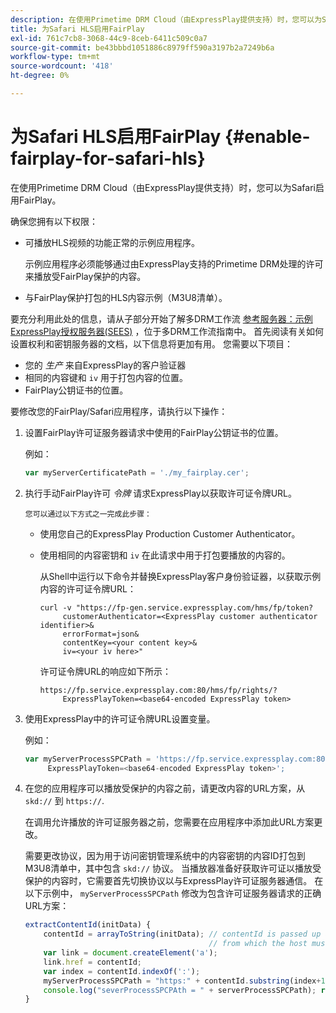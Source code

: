 ```yaml
---
description: 在使用Primetime DRM Cloud（由ExpressPlay提供支持）时，您可以为Safari启用FairPlay。
title: 为Safari HLS启用FairPlay
exl-id: 761c7cb8-3068-44c9-8ceb-6411c509c0a7
source-git-commit: be43bbbd1051886c8979ff590a3197b2a7249b6a
workflow-type: tm+mt
source-wordcount: '418'
ht-degree: 0%

---
```


# 为Safari HLS启用FairPlay {#enable-fairplay-for-safari-hls}

在使用Primetime DRM Cloud（由ExpressPlay提供支持）时，您可以为Safari启用FairPlay。

确保您拥有以下权限：

* 可播放HLS视频的功能正常的示例应用程序。

   示例应用程序必须能够通过由ExpressPlay支持的Primetime DRM处理的许可来播放受FairPlay保护的内容。
* 与FairPlay保护打包的HLS内容示例（M3U8清单）。

要充分利用此处的信息，请从子部分开始了解多DRM工作流 [参考服务器：示例ExpressPlay授权服务器(SEES)](https://helpx.adobe.com/content/dam/help/en/primetime/drm/drm_multi_drm_workflows.pdf) ，位于多DRM工作流指南中。 首先阅读有关如何设置权利和密钥服务器的文档，以下信息将更加有用。
您需要以下项目：

* 您的 *生产* 来自ExpressPlay的客户验证器
* 相同的内容键和 `iv` 用于打包内容的位置。
* FairPlay公钥证书的位置。

要修改您的FairPlay/Safari应用程序，请执行以下操作：

1. 设置FairPlay许可证服务器请求中使用的FairPlay公钥证书的位置。

   例如：

   ```js
   var myServerCertificatePath = './my_fairplay.cer';
   ```

1. 执行手动FairPlay许可 *令牌* 请求ExpressPlay以获取许可证令牌URL。

       您可以通过以下方式之一完成此步骤：
   
   * 使用您自己的ExpressPlay Production Customer Authenticator。
   * 使用相同的内容密钥和 `iv` 在此请求中用于打包要播放的内容的。

      从Shell中运行以下命令并替换ExpressPlay客户身份验证器，以获取示例内容的许可证令牌URL：

      ```
      curl -v "https://fp-gen.service.expressplay.com/hms/fp/token? 
           customerAuthenticator=<ExpressPlay customer authenticator identifier>& 
           errorFormat=json& 
           contentKey=<your content key>& 
           iv=<your iv here>"
      ```

      许可证令牌URL的响应如下所示：

      ```
      https://fp.service.expressplay.com:80/hms/fp/rights/? 
           ExpressPlayToken=<base64-encoded ExpressPlay token>
      ```

1. 使用ExpressPlay中的许可证令牌URL设置变量。

   例如：

   ```js
   var myServerProcessSPCPath = 'https://fp.service.expressplay.com:80/hms/fp/rights/? 
        ExpressPlayToken=<base64-encoded ExpressPlay token>';
   ```

1. 在您的应用程序可以播放受保护的内容之前，请更改内容的URL方案，从 `skd://` 到 `https://`.

   在调用允许播放的许可证服务器之前，您需要在应用程序中添加此URL方案更改。

   需要更改协议，因为用于访问密钥管理系统中的内容密钥的内容ID打包到M3U8清单中，其中包含 `skd://` 协议。 当播放器准备好获取许可证以播放受保护的内容时，它需要首先切换协议以与ExpressPlay许可证服务器通信。 在以下示例中， `myServerProcessSPCPath` 修改为包含许可证服务器请求的正确URL方案：

   ```js
   extractContentId(initData) {  
       contentId = arrayToString(initData); // contentId is passed up as a URI,  
                                            // from which the host must be extracted:  
       var link = document.createElement('a');  
       link.href = contentId;  
       var index = contentId.indexOf(':');  
       myServerProcessSPCPath = "https:" + contentId.substring(index+1);  
       console.log("severProcessSPCPAth = " + serverProcessSPCPath); return link.hostname;  
   }
   ```
